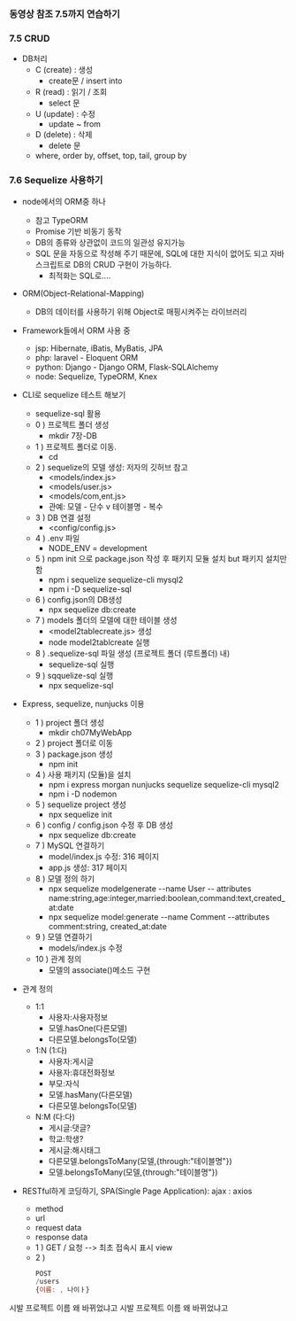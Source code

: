 ### 동영상 참조 7.5까지 연습하기


### 7.5 CRUD
- DB처리
  - C (create) : 생성
    - create문 / insert into
  - R (read) : 읽기 / 조회
    - select 문
  - U (update) : 수정
    - update ~ from
  - D (delete) : 삭제
    - delete 문
  - where, order by, offset, top, tail, group by

### 7.6 Sequelize 사용하기
- node에서의 ORM중 하나
  - 참고 TypeORM
  - Promise 기반 비동기 동작
  - DB의 종류와 상관없이 코드의 일관성 유지가능
  - SQL 문을 자동으로 작성해 주기 때문에, SQL에 대한 지식이 없어도 되고 자바스크립트로 DB의 CRUD 구현이 가능하다.
    - 최적화는 SQL로....

- ORM(Object-Relational-Mapping)
  - DB의 데이터를 사용하기 위해 Object로 매핑시켜주는 라이브러리

- Framework들에서 ORM 사용 중
  - jsp: Hibernate, iBatis, MyBatis, JPA
  - php: laravel - Eloquent ORM
  - python: Django - Django ORM, Flask-SQLAlchemy
  - node: Sequelize, TypeORM, Knex
- CLI로 sequelize 테스트 해보기
  - sequelize-sql 활용
  - 0 ) 프로젝트 폴더 생성
    - mkdir 7장-DB
  - 1 ) 프로젝트 폴더로 이동.
    - cd 
  - 2 ) sequelize의 모델 생성: 저자의 깃허브 참고
     - <models/index.js> 
     - <models/user.js>
     - <models/com,ent.js>
     - 관예: 모델 - 단수 v 테이블명 - 복수
  - 3 ) DB 연결 설정
    - <config/config.js>
  - 4 ) .env 파일
    - NODE_ENV = development
  - 5 ) npm init 으로 package.json 작성 후 패키지 모듈 설치 but 패키지 설치만 함
    - npm i sequelize sequelize-cli mysql2
    - npm i -D sequelize-sql
  - 6 ) config.json의 DB생성
    - npx sequelize db:create
  - 7 ) models 폴더의 모델에 대한 테이블 생성
    - <model2tablecreate.js> 생성
    - node model2tablcreate 실행
  - 8 ) .sequelize-sql 파일 생성 (프로젝트 폴더 (루트폴더) 내)
    - sequelize-sql 실행
  - 9 ) sqquelize-sql 실행
    - npx sequelize-sql
    
- Express, sequelize, nunjucks 이용
  - 1 ) project 폴더 생성
    - mkdir ch07MyWebApp
  - 2 ) project 폴더로 이동
  - 3 ) package.json 생성
    - npm init
  - 4 ) 사용 패키지 (모듈)을 설치
    - npm i express morgan nunjucks sequelize sequelize-cli mysql2
    - npm i -D nodemon
  - 5 ) sequelize project 생성
    - npx sequelize init
  - 6 ) config / config.json 수정 후 DB 생성
    - npx sequelize db:create
  - 7 ) MySQL 연결하기
    - model/index.js 수정: 316 페이지
    - app.js 생성: 317 페이지
  - 8 ) 모델 정의 하기
    - npx sequelize modelgenerate --name User -- attributes name:string,age:integer,married:boolean,command:text,created_at:date
    - npx sequelize model:generate --name Comment --attributes comment:string, created_at:date
  - 9 ) 모델 연결하기
    - models/index.js 수정
  - 10 ) 관계 정의
    - 모델의 associate()메소드 구현
     
- 관계 정의
  - 1:1
    - 사용자:사용자정보
    - 모델.hasOne(다른모델)
    - 다른모델.belongsTo(모델)
  - 1:N (1:다)
    - 사용자:게시글
    - 사용자:휴대전화정보
    - 부모:자식
    - 모델.hasMany(다른모델)
    - 다른모델.belongsTo(모델)
  - N:M (다:다)
    - 게시글:댓글?
    - 학교:학생?
    - 게시글:해시태그
    - 다른모델.belongsToMany(모델,{through:"테이블명"})
    - 모델.belongsToMany(모델,{through:"테이블명"})
    
    
- RESTful하게 코딩하기, SPA(Single Page Application): ajax : axios
  - method
  - url
  - request data
  - response data
  - 1 ) GET / 요청 --> 최초 접속시 표시 view
  - 2 )
    ```js
    POST
    /users
    {이름: , 나이ㅏ}
     ```
    


시발 프로젝트 이름 왜 바뀌었냐고
시발 프로젝트 이름 왜 바뀌었냐고